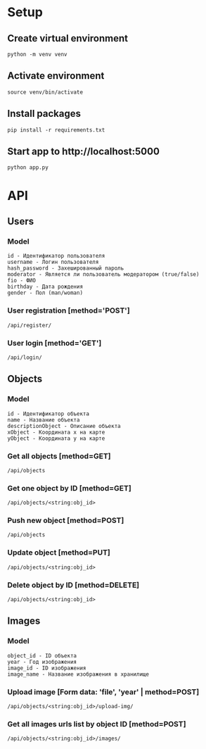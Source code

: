 # Setup
## Create virtual environment
```
python -m venv venv
```
## Activate environment
```
source venv/bin/activate
```
## Install packages
```
pip install -r requirements.txt
```
## Start app to http://localhost:5000
```
python app.py
```

# API
## Users
### Model
```
id - Идентификатор пользователя
username - Логин пользователя
hash_password - Захешированный пароль
moderator - Является ли пользователь модератором (true/false)
fio - ФИО
birthday - Дата рождения
gender - Пол (man/woman)
```
### User registration [method='POST']
```
/api/register/
```
### User login [method='GET']
```
/api/login/
```

## Objects
### Model
```
id - Идентификатор объекта
name - Название объекта
descriptionObject - Описание объекта
xObject - Координата x на карте
yObject - Координата y на карте
```

### Get all objects [method=GET]
```
/api/objects
```

### Get one object by ID [method=GET]
```
/api/objects/<string:obj_id>
```

### Push new object [method=POST]
```
/api/objects
```

### Update object [method=PUT]
```
/api/objects/<string:obj_id>
```

### Delete object by ID [method=DELETE]
```
/api/objects/<string:obj_id>
```

## Images
### Model
```
object_id - ID объекта
year - Год изображения
image_id - ID изображения
image_name - Название изображения в хранилище
```

### Upload image [Form data: 'file', 'year' | method=POST]
```
/api/objects/<string:obj_id>/upload-img/
```

### Get all images urls list by object ID [method=POST]
```
/api/objects/<string:obj_id>/images/
```
